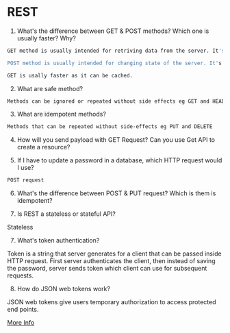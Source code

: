 # REST

1. What's the difference between GET & POST methods? Which one is usually faster? Why?

```bash
GET method is usually intended for retriving data from the server. It's idempotent.

POST method is usually intended for changing state of the server. It's not idempotent.

GET is usally faster as it can be cached.
```

2. What are safe method?

```bash
Methods can be ignored or repeated without side effects eg GET and HEAD
```

3. What are idempotent methods?

```bash
Methods that can be repeated without side-effects eg PUT and DELETE
```

4. How will you send payload with GET Request?  Can you use Get API to create a resource? 



5. If I have to update a password in a database, which HTTP request would I use?

```bash
POST request
```


6. What's the difference between POST & PUT request? Which is them is idempotent?

6. Is REST a stateless or stateful API?

Stateless

7. What's token authentication?

Token is a string that server generates for a client that can be passed inside HTTP request. First server authenticates the client, then instead of saving the password, server sends token which client can use for subsequent requests.

8. How do JSON web tokens work?

JSON web tokens give users temporary authorization to access protected end points.

[More Info](https://cheatsheetseries.owasp.org/cheatsheets/REST_Security_Cheat_Sheet.html)


